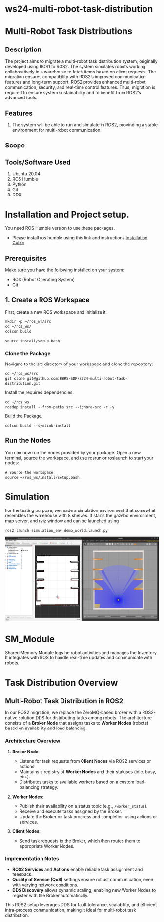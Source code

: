 # ws24-multi-robot-task-distribution

# Multi-Robot Task Distributions

## Description

The project aims to migrate a multi-robot task distribution system, originally developed using ROS1 to ROS2. The system simulates robots working collaboratively in a warehouse to fetch items based on client requests. The migration ensures compatibility with ROS2’s improved communication features and long-term support. ROS2 provides enhanced multi-robot communication, security, and real-time control features. Thus, migration is required to ensure system sustainability and to benefit from ROS2’s advanced tools.

## Features

1) The system will be able to run and simulate in ROS2, provinding a stable environment for multi-robot communication.

## Scope



## Tools/Software Used

1) Ubuntu 20.04
2) ROS Humble
3) Python
4) Git
5) DDS


# Installation and Project setup.
You need ROS Humble version to use these packages.

- Please install ros humble using this link and instructions [Installation Guide](https://docs.ros.org/en/humble/Installation.html)

## Prerequisites

Make sure you have the following installed on your system:
- ROS (Robot Operating System) 
- Git

## 1. Create a ROS Workspace
First, create a new ROS workspace and initialize it:

```
mkdir -p ~/ros_ws/src
cd ~/ros_ws/
colcon build

source install/setup.bash
```
### Clone the Package 
Navigate to the src directory of your workspace and clone the repository:

```
cd ~/ros_ws/src
git clone git@github.com:HBRS-SDP/ss24-multi-robot-task-distribution.git
```

Install the required dependencies.
```
cd ~/ros_ws 
rosdep install --from-paths src --ignore-src -r -y
```

Build the Package.

```
colcon build --symlink-install
```

## Run the Nodes
You can now run the nodes provided by your package. Open a new terminal, source the workspace, and use rosrun or roslaunch to start your nodes:

```
# Source the workspace
source ~/ros_ws/install/setup.bash
```

# Simulation
For the testing purpose, we made a simulation environment that somewhat resembles the warehouse with 8 shelves.
It starts the gazebo environment, map server, and rviz window and can be launched using
```
ros2 launch simulation_env demo_world.launch.py
```
![Simulation Environment](docs/simulation_environment.png?raw=true)

# SM_Module
Shared Memory Module logs he robot activities and manages the Inventory. It integrates with ROS to handle real-time updates and communicate with robots.

# Task Distribution Overview

## Multi-Robot Task Distribution in ROS2

In our ROS2 migration, we replace the ZeroMQ-based broker with a ROS2-native solution DDS for distributing tasks among robots. The architecture consists of a **Broker Node** that assigns tasks to **Worker Nodes** (robots) based on availability and load balancing.

### Architecture Overview

1. **Broker Node**:
   - Listens for task requests from **Client Nodes** via ROS2 services or actions.
   - Maintains a registry of **Worker Nodes** and their statuses (idle, busy, etc.).
   - Distributes tasks to available workers based on a custom load-balancing strategy.

2. **Worker Nodes**:
   - Publish their availability on a status topic (e.g., `/worker_status`).
   - Receive and execute tasks assigned by the Broker.
   - Update the Broker on task progress and completion using actions or services.

3. **Client Nodes**:
   - Send task requests to the Broker, which then routes them to appropriate Worker Nodes.

### Implementation Notes

- **ROS2 Services** and **Actions** enable reliable task assignment and feedback.
- **Quality of Service (QoS)** settings ensure robust communication, even with varying network conditions.
- **DDS Discovery** allows dynamic scaling, enabling new Worker Nodes to register with the Broker automatically.

This ROS2 setup leverages DDS for fault tolerance, scalability, and efficient intra-process communication, making it ideal for multi-robot task distribution.
